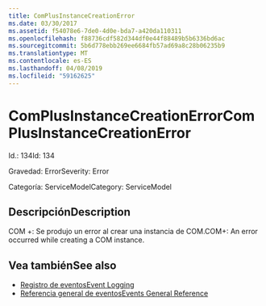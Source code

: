 ```yaml
---
title: ComPlusInstanceCreationError
ms.date: 03/30/2017
ms.assetid: f54078e6-7de0-4d0e-bda7-a420da110311
ms.openlocfilehash: f88736cdf582d344df0e44f88489b5b6336bd6ac
ms.sourcegitcommit: 5b6d778ebb269ee6684fb57ad69a8c28b06235b9
ms.translationtype: MT
ms.contentlocale: es-ES
ms.lasthandoff: 04/08/2019
ms.locfileid: "59162625"
---
```

# <a name="complusinstancecreationerror"></a><span data-ttu-id="70ef8-102">ComPlusInstanceCreationError</span><span class="sxs-lookup"><span data-stu-id="70ef8-102">ComPlusInstanceCreationError</span></span>
<span data-ttu-id="70ef8-103">Id.: 134</span><span class="sxs-lookup"><span data-stu-id="70ef8-103">Id: 134</span></span>  
  
 <span data-ttu-id="70ef8-104">Gravedad: Error</span><span class="sxs-lookup"><span data-stu-id="70ef8-104">Severity: Error</span></span>  
  
 <span data-ttu-id="70ef8-105">Categoría: ServiceModel</span><span class="sxs-lookup"><span data-stu-id="70ef8-105">Category: ServiceModel</span></span>  
  
## <a name="description"></a><span data-ttu-id="70ef8-106">Descripción</span><span class="sxs-lookup"><span data-stu-id="70ef8-106">Description</span></span>  
 <span data-ttu-id="70ef8-107">COM +: Se produjo un error al crear una instancia de COM.</span><span class="sxs-lookup"><span data-stu-id="70ef8-107">COM+: An error occurred while creating a COM instance.</span></span>  
  
## <a name="see-also"></a><span data-ttu-id="70ef8-108">Vea también</span><span class="sxs-lookup"><span data-stu-id="70ef8-108">See also</span></span>

- [<span data-ttu-id="70ef8-109">Registro de eventos</span><span class="sxs-lookup"><span data-stu-id="70ef8-109">Event Logging</span></span>](../../../../../docs/framework/wcf/diagnostics/event-logging/index.md)
- [<span data-ttu-id="70ef8-110">Referencia general de eventos</span><span class="sxs-lookup"><span data-stu-id="70ef8-110">Events General Reference</span></span>](../../../../../docs/framework/wcf/diagnostics/event-logging/events-general-reference.md)
